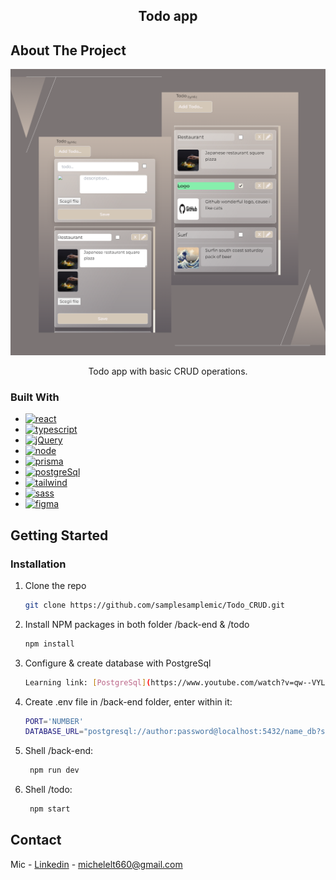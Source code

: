 <h2 align="center">Todo app</h2>

## About The Project

![img](./assets/pres.png)

 <p align="center">Todo app with basic CRUD operations.</p>

### Built With

- [![react][react.]][react-url]
- [![typescript][typescript.]][typescript-url]
- [![jQuery][jquery.]][jquery-url]
- [![node][node.]][node-url]
- [![prisma][prisma.]][prisma-url]
- [![postgreSql][postgresql.]][postgresql-url]
- [![tailwind][tailwind.]][tailwind-url]
- [![sass][sass.]][sass-url]
- [![figma][figma.]][figma-url]

<!-- GETTING STARTED -->

## Getting Started

### Installation

1. Clone the repo
   ```sh
   git clone https://github.com/samplesamplemic/Todo_CRUD.git
   ```
2. Install NPM packages in both folder /back-end & /todo
   ```sh
   npm install
   ```
3. Configure & create database with PostgreSql
   ```sh
   Learning link: [PostgreSql](https://www.youtube.com/watch?v=qw--VYLpxG4&t=4344s)
   ```
4. Create .env file in /back-end folder, enter within it:
   ```sh
   PORT='NUMBER'
   DATABASE_URL="postgresql://author:password@localhost:5432/name_db?schema=public"
   ```
5. Shell /back-end:
   ```js
    npm run dev
   ```
6. Shell /todo:
   ```js
    npm start
   ```

<!-- CONTACT -->

## Contact

Mic - [Linkedin](https://www.linkedin.com/in/michele-la-torre-a8990b235/) - michelelt660@gmail.com

<!-- MARKDOWN LINKS & IMAGES -->
<!-- https://www.markdownguide.org/basic-syntax/#reference-style-links -->

[jquery-url]: https://jquery.com
[jquery.]: https://img.shields.io/badge/jQuery-333?style=for-the-badge&logo=jquery&logoColor=white
[react-url]: https://reactjs.org/
[react.]: https://img.shields.io/badge/React-333?style=for-the-badge&logo=react&logoColor=61DAFB
[figma-url]: https://www.figma.com/
[figma.]: https://img.shields.io/badge/Figma-333?style=for-the-badge&logo=figma&logoColor=ffffff
[typescript-url]: https://www.typescriptlang.org/
[typescript.]: https://img.shields.io/badge/Typescript-333?style=for-the-badge&logo=typescript&logoColor=3178c6
[node-url]: https://nodejs.org/it/
[node.]: https://img.shields.io/badge/Node.js-333?style=for-the-badge&logo=node.js&logoColor=#43853d
[prisma-url]: https://www.prisma.io/
[prisma.]: https://img.shields.io/badge/Prisma-333?style=for-the-badge&logo=prisma&logoColor=3b82f6
[postgresql-url]: https://www.postgresql.org/
[postgresql.]: https://img.shields.io/badge/PostgreSql-333?style=for-the-badge&logo=postgresql&logoColor=336791
[tailwind-url]: https://tailwindcss.com/
[tailwind.]: https://img.shields.io/badge/Tailwindcss-333?style=for-the-badge&logo=tailwindcss&logoColor=6ec4d4
[sass-url]: https://sass-lang.com/
[sass.]: https://img.shields.io/badge/Sass-333?style=for-the-badge&logo=sass&logoColor=#bf4080
